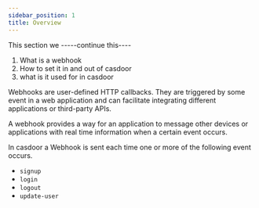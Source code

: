 ```yaml
---
sidebar_position: 1
title: Overview
---
```


 This section we  -----continue this----<br />

 1) What is a webhook <br />
 2) How to set it in and out of  casdoor<br />
 3) what is it used for in casdoor<br />

Webhooks are user-defined HTTP callbacks. They are triggered by some event in a web application and can facilitate integrating different applications or third-party APIs.  

A webhook provides a way for an application to message other devices or applications with real time information when a certain event occurs.

In casdoor a Webhook is sent each time one or more of the following event occurs.
- `signup`
- `login`
- `logout`
- `update-user`










